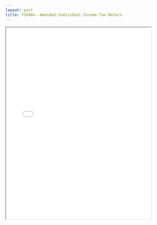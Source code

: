 ```yaml
---
layout: post
title: f1040x--Amended-Individual-Income-Tax-Return
---
```


<div class="pdf-container">
<iframe src="/ea/assets/pdfs/f1040x--Amended-Individual-Income-Tax-Return.pdf" height="600" width="90%" allowFullScreen="true"></iframe>
</div>

